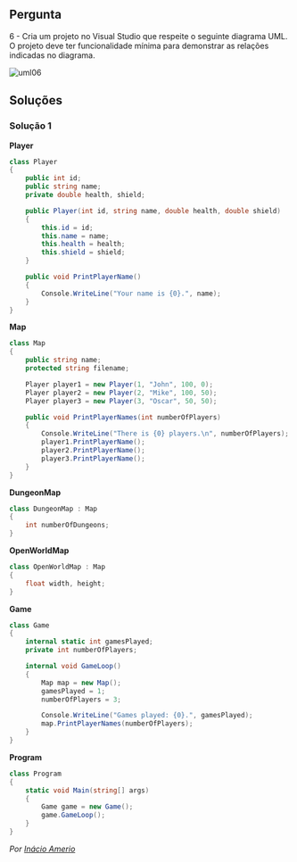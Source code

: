 ## Pergunta

6 - Cria um projeto no Visual Studio que respeite o seguinte diagrama UML. O projeto deve ter funcionalidade mínima para demonstrar as relações indicadas no diagrama.

![uml06](../../img/uml06.png)

## Soluções

### Solução 1

**Player**
```cs
class Player
{
    public int id;
    public string name;
    private double health, shield;

    public Player(int id, string name, double health, double shield)
    {
        this.id = id;
        this.name = name;
        this.health = health;
        this.shield = shield;
    }

    public void PrintPlayerName()
    {
        Console.WriteLine("Your name is {0}.", name);
    }
}
```

**Map**
```cs
class Map
{
    public string name;
    protected string filename;

    Player player1 = new Player(1, "John", 100, 0);
    Player player2 = new Player(2, "Mike", 100, 50);
    Player player3 = new Player(3, "Oscar", 50, 50);

    public void PrintPlayerNames(int numberOfPlayers)
    {
        Console.WriteLine("There is {0} players.\n", numberOfPlayers);
        player1.PrintPlayerName();
        player2.PrintPlayerName();
        player3.PrintPlayerName();
    }
}
```

**DungeonMap**
```cs
class DungeonMap : Map
{
    int numberOfDungeons;
}
```

**OpenWorldMap**
```cs
class OpenWorldMap : Map
{
    float width, height;
}
```

**Game**
```cs
class Game
{
    internal static int gamesPlayed;
    private int numberOfPlayers;

    internal void GameLoop()
    {
        Map map = new Map();
        gamesPlayed = 1;
        numberOfPlayers = 3;

        Console.WriteLine("Games played: {0}.", gamesPlayed);
        map.PrintPlayerNames(numberOfPlayers);
    }
}
```

**Program**
```cs
class Program
{
    static void Main(string[] args)
    {
        Game game = new Game();
        game.GameLoop();
    }
}
```

*Por [Inácio Amerio](https://github.com/FPTheFluffyPawed)*